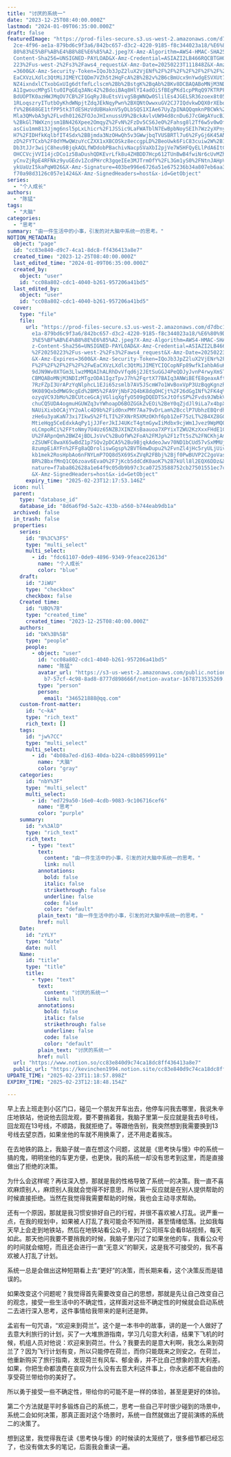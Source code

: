 ```yaml
---
title: "讨厌的系统一"
date: "2023-12-25T08:40:00.000Z"
lastmod: "2024-01-09T06:35:00.000Z"
draft: false
featuredImage: "https://prod-files-secure.s3.us-west-2.amazonaws.com/d7dbc101-8\
  2ce-4f96-ae1a-879bd6c9f3a6/842bc657-d3c2-4220-9185-f8c344023a18/%E6%80%9D%E8%\
  80%83%E5%BF%AB%E4%B8%8E%E6%85%A2.jpeg?X-Amz-Algorithm=AWS4-HMAC-SHA256&X-Amz-\
  Content-Sha256=UNSIGNED-PAYLOAD&X-Amz-Credential=ASIAZI2LB466RQCBTGHG%2F20250\
  223%2Fus-west-2%2Fs3%2Faws4_request&X-Amz-Date=20250223T111848Z&X-Amz-Expires\
  =3600&X-Amz-Security-Token=IQoJb3JpZ2luX2VjENf%2F%2F%2F%2F%2F%2F%2F%2F%2F%2Fw\
  EaCXVzLXdlc3QtMiJIMEYCIQDm7VZh5t2HqFcA%2B%2B2v%2B6cBmUcx9nYwdgESVXUt7YiTNwIhA\
  NZ4ixndxlCTxobGxUIg6dtfmfLclscm%2Bb%2BstgK%2BqAb%2BKv8DCBAQABoMNjM3NDIzMTgzOD\
  A1IgwoucMPgSltu0IPqGEq3ANc42%2BdoiBAq8HlYI4adOiSfBEgPKd1cpPRqQ97KTRPFNt%2FU%2\
  BdUOPTK0azHWJMqOV7CB%2F1GqRyJ8uEtsVivgSBgWNQw0SlilEs4JGELSR36zoex8t05Hj9p3opQ\
  1RLoqszryITutbOyKhdWNpjtZdqJEkNqyPwn%2BXQNtOwwxuGV2CJ7IQdvkwDQX0rXEbqG4ymmTz2\
  fV%2B688GE1tfPP5tk3TdESHzVdUBHaknV5yDLbSQS1XIAe67UyZpINAQQqmknPBCWk%2Bao1rosO\
  Mla3QMvbA3g%2FLvdh0126ZFOJoJHIxnussU9%2BckAvlvUW94d8cnDu6J7cGWgAYucBJckNq9HCr\
  %2BkGl7NWXznjsm1BN426Xpee2OmqyZ%2FvN%2FzDv5CS6JeO%2Fahsg8l2Tf6w5v0wOferDDah7V\
  asCiu1mm813Jjmg6nsl5pLxLhicr%2F1JSSic9LaFWATblN7EwBpbNoySEIh7Wz2yXPnyk0ypMmGT\
  H7%2FIDHfkKqlbfIT4Sdx%2BBjmda3NzOHwQh5v3GWwjbqTVUSBRTl7u6%2FyGj6K45AN89IS2%2F\
  zD%2FYTCxb%2F0dYMwQWzuYcCZXX1xXBCOSkz8eccgpLD%2BeoUwk6FiC83cuiw2W%2B19g8GafBv\
  Db3tJJr3wijC8heu9BjqkAQLfWDdobPBachivNacpSVaXbI2pjVe7W5HFQyELlPdA6ItCAzLIv5NV\
  OHCCVcjVVI14jcDCo1z5BaDushQDKEvrLfk8u4ZHBDD7Hcp612TUnBwB4fwiNr6cUvMZh%2FIlQWY\
  yCnvZjRpE4RFNkz9yuGEdv1ZcdPHrcR3gqeIEe3MJTrmOfY%2FL3Gm1yS0%2FNtnJAHpVgQh1QjIj\
  ykUaUzI5kaPqW026&X-Amz-Signature=403be996e6726a51e675236b34a807eb6aa39771f6a6\
  f70a98d3126c057e1424&X-Amz-SignedHeaders=host&x-id=GetObject"
series:
  - "个人成长"
authors:
  - "陈猛"
tags:
  - "大脑"
categories:
  - "思考"
summary: "由一件生活中的小事，引发的对大脑中系统一的思考。"
NOTION_METADATA:
  object: "page"
  id: "cc83e840-d9c7-4ca1-8dc8-ff436413a8e7"
  created_time: "2023-12-25T08:40:00.000Z"
  last_edited_time: "2024-01-09T06:35:00.000Z"
  created_by:
    object: "user"
    id: "cc08a802-cdc1-4040-b261-957206a41bd5"
  last_edited_by:
    object: "user"
    id: "cc08a802-cdc1-4040-b261-957206a41bd5"
  cover:
    type: "file"
    file:
      url: "https://prod-files-secure.s3.us-west-2.amazonaws.com/d7dbc101-82ce-4f96-a\
        e1a-879bd6c9f3a6/842bc657-d3c2-4220-9185-f8c344023a18/%E6%80%9D%E8%80%8\
        3%E5%BF%AB%E4%B8%8E%E6%85%A2.jpeg?X-Amz-Algorithm=AWS4-HMAC-SHA256&X-Am\
        z-Content-Sha256=UNSIGNED-PAYLOAD&X-Amz-Credential=ASIAZI2LB466ZTKAP7VI\
        %2F20250223%2Fus-west-2%2Fs3%2Faws4_request&X-Amz-Date=20250223T111753Z\
        &X-Amz-Expires=3600&X-Amz-Security-Token=IQoJb3JpZ2luX2VjENr%2F%2F%2F%2\
        F%2F%2F%2F%2F%2F%2FwEaCXVzLXdlc3QtMiJIMEYCIQCopNFp89wfkIahbA6uK%2B%2FSX\
        9dJN9Wv0XTGm3LlwzMMQAIhALRhDvVfqd6j2JEtSuGGJ4PeQDJyJvnP4rwyXmSTC2EmKv8D\
        CBMQABoMNjM3NDIzMTgzODA1IgzTpvJ7h%2FqrtX77BAIq3ANWiBEfE8geaxAftXV4Ce%2F\
        7RzFZpI3UrAPzYqNlphcL1EJi65zsmlb7AV5JScmW7o1WvBoxVpP3UzBqgKgnzRXU1QhW2j\
        9K089QxbdMWG9cgEd%2BM5%2FA9YjNbF2Q4bK8dqOHCjt%2F26dGgINf%2FK4q%2BydZcZ6\
        ozyqVC9JbMo%2BCUtceGcAjVGliqXgfyO509gDQEDTSxJtOfsSP%2Fvds9JWbkVGxU%2Bbb\
        chuCQ5UDA4ogmuHGUWZq3vYWhoapD6BOZGGkZvEOi%2BeY0qZjdJl9iLa7x4bpXI%2BxJzQ\
        NAUiXixbOCAjYY2oAlc4D9b%2Fid0nxPMY7Aa79vDrLam%2BcclP7UbhzEBQrdhoApr%2BP\
        zHe6u3yaKaN73xi7IkwS%2FfLTI%2FXNrR5XMzOKhf6pb1ZeF75zLT%2B4XZ8GG01eCVYii\
        MtieHqg5CeEdxkAqPy1jJJFerJkIJ4UKcT4gtmGywIiMdbx9cjWm1Jvez9WpMQ02SIwUIYJ\
        oLCmpoRCi%2FFtoNmy7U4Uz65NZBJXINZXsBaauoa7XPYixTZWU2KzXxxFHdE1C9xh9oGGh\
        U%2FARpnQm%2BWZ4jBDLJsVvC%2BuOfW%2FoA%2FMJp%2F1zTt5sZ%2FNCKhjAmnDR%2Fti\
        zZSUWFC8waX65wBdZ1p7SQv2pDCA5%2Bu9BjqkAdeoJwv70ND1bCUd57vSxMMUj8lj2zQKj\
        8zumpEiAYFn%2FFg8aQDroliswGgsp%2BVT6mwDupu2%2FvnZl4jHc5ryULjUivmMgr%2BO\
        kb1mek2RosHpbAo6nFNYLmP7OQ8d5X69SxZVqR2FBbj%2Bjf0PwBUVP2C2goVas9YAwp9We\
        BR%2BbxfMnQ1CQ6zoav6EvaO%2F7jKcb5ddCdK0aoK7%2B7kUll8l2EQX6DDz&X-Amz-Sig\
        nature=f7aba862628a1e64f9c05db9b97c3ca07253588752cb27501551ec7ceaeaaee4\
        &X-Amz-SignedHeaders=host&x-id=GetObject"
      expiry_time: "2025-02-23T12:17:53.146Z"
  icon: null
  parent:
    type: "database_id"
    database_id: "8d6a6f9d-5a2c-433b-a560-b744eab9db1a"
  archived: false
  in_trash: false
  properties:
    series:
      id: "B%3C%3FS"
      type: "multi_select"
      multi_select:
        - id: "fdc61107-0de9-4896-9349-9feace22613d"
          name: "个人成长"
          color: "blue"
    draft:
      id: "JiWU"
      type: "checkbox"
      checkbox: false
    Created time:
      id: "UBQ%7B"
      type: "created_time"
      created_time: "2023-12-25T08:40:00.000Z"
    authors:
      id: "bK%3B%5B"
      type: "people"
      people:
        - object: "user"
          id: "cc08a802-cdc1-4040-b261-957206a41bd5"
          name: "陈猛"
          avatar_url: "https://s3-us-west-2.amazonaws.com/public.notion-static.com/775523\
            b7-57cf-4c98-8ad8-8777d898666f/notion-avatar-1678713535269.png"
          type: "person"
          person:
            email: "346521888@qq.com"
    custom-front-matter:
      id: "c~kA"
      type: "rich_text"
      rich_text: []
    tags:
      id: "jw%7CC"
      type: "multi_select"
      multi_select:
        - id: "4b08a7ed-d163-40da-b224-c8bb8599911e"
          name: "大脑"
          color: "gray"
    categories:
      id: "nbY%3F"
      type: "multi_select"
      multi_select:
        - id: "ed729a50-16e0-4cdb-9083-9c106716cef6"
          name: "思考"
          color: "purple"
    summary:
      id: "x%3AlD"
      type: "rich_text"
      rich_text:
        - type: "text"
          text:
            content: "由一件生活中的小事，引发的对大脑中系统一的思考。"
            link: null
          annotations:
            bold: false
            italic: false
            strikethrough: false
            underline: false
            code: false
            color: "default"
          plain_text: "由一件生活中的小事，引发的对大脑中系统一的思考。"
          href: null
    Date:
      id: "zYLY"
      type: "date"
      date: null
    Name:
      id: "title"
      type: "title"
      title:
        - type: "text"
          text:
            content: "讨厌的系统一"
            link: null
          annotations:
            bold: false
            italic: false
            strikethrough: false
            underline: false
            code: false
            color: "default"
          plain_text: "讨厌的系统一"
          href: null
  url: "https://www.notion.so/cc83e840d9c74ca18dc8ff436413a8e7"
  public_url: "https://kevinchen1994.notion.site/cc83e840d9c74ca18dc8ff436413a8e7"
UPDATE_TIME: "2025-02-23T11:18:57.898Z"
EXPIRY_TIME: "2025-02-23T12:18:48.154Z"

---
```

<link rel="stylesheet" href="https://cdn.jsdelivr.net/npm/katex@0.16.2/dist/katex.min.css" integrity="sha384-bYdxxUwYipFNohQlHt0bjN/LCpueqWz13HufFEV1SUatKs1cm4L6fFgCi1jT643X" crossorigin="anonymous">


早上去上班走到小区门口，碰见一个朋友开车出去，他停车问我去哪里，我说朱辛庄地铁站，他说他去回龙观，要不要捎着我，我脑子里第一反应就是我去8号线，回龙观在13号线，不顺路，我就拒绝了。等跟他告别，我突然想到我需要换到13号线去望京西，如果坐他的车就不用换乘了，还不用走着挨冻。


在去地铁的路上，我脑子就一直在想这个问题，这就是《思考快与慢》中的系统一搞的鬼，明明坐他的车更方便，也更快，我的系统一却没有思考到这里，而是直接做出了拒绝的决策。


为什么会这样呢？再往深入想，那就是我的性格导致了系统一的决策。我一直不喜欢麻烦别人，麻烦别人我就会觉得不好意思，所以第一反应就是在别人提供帮助的时候直接拒绝。当然在我觉得我需要帮助的时候，我也会主动寻求帮助。


还有一个原因，那就是我习惯安排好自己的行程，并很不喜欢被人打乱。说严重一点，在我的规划中，如果被人打乱了我可能会不知所措，甚至情绪低落。比如我每天早上会走到地铁站，然后在地铁站看公众号，到了公司班车会看B站视频，每天如此。那天他问我要不要捎我的时候，我脑子里闪过了如果坐他的车，我看公众号的时间就会缩短，而且还会进行一直“无意义”的聊天，这是我不可接受的，我不喜欢被人打乱了计划。


系统一总是会做出这种短期看上去“更好”的决策，而长期来看，这个决策反而是错误的。


如果改变这个问题呢？我觉得首先需要改变自己的思想，那就是先让自己改变自己的观念，接受一些生活中的不确定性，这样面对这些不确定性的时候就会启动系统二去进行深入思考，这件事情给我带来的是利还是弊。


孟岩有一句咒语，“欢迎来到荷兰”。这个是一本书中的故事，讲的是一个人做好了去意大利旅行的计划，买了一大堆旅游指南，学习几句意大利语，结果下飞机的时候，机组人员对他说：欢迎来到荷兰。什么？我要去的是意大利啊，我怎么来到荷兰了？因为飞行计划有变，所以只能停在荷兰，而你只能既来之则安之。在荷兰，他重新购买了旅行指南，发现荷兰有风车、郁金香，并不比自己想象的意大利差。如果，你把生命都浪费在哀叹为什么没有去意大利这件事上，你永远都不能自由的享受荷兰带给你的美好了。


所以勇于接受一些不确定性，带给你的可能不是一样的体验，甚至是更好的体验。


第二个方法就是平时多锻炼自己的系统二，思考一些自己平时很少碰到的场景中，系统二会如何决策，那真正面对这个场景时，系统一自然就做出了提前演练的系统二的决策了。


想到这里，我觉得我在读《思考快与慢》的时候读的太笼统了，很多细节都已经忘了，也没有做太多的笔记，后面我会重读一遍。

